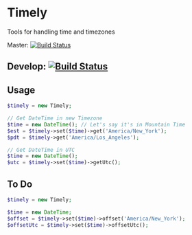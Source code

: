 Timely
======

Tools for handling time and timezones

Master: [![Build Status](https://travis-ci.org/fideloper/Timely.png?branch=master)](https://travis-ci.org/fideloper/Timely)

Develop: [![Build Status](https://travis-ci.org/fideloper/Timely.png?branch=develop)](https://travis-ci.org/fideloper/Timely)
---

## Usage

```php
$timely = new Timely;

// Get DateTime in new Timezone
$time = new DateTime(); // Let's say it's in Mountain Time
$est = $timely->set($time)->get('America/New_York');
$pdt = $timely->get('America/Los_Angeles');

// Get DateTime in UTC
$time = new DateTime();
$utc = $timely->set($time)->getUtc();
```

## To Do

```php
$timely = new Timely;

$time = new DateTime;
$offset = $timely->set($time)->offset('America/New_York');
$offsetUtc = $timely->set($time)->offsetUtc();
```